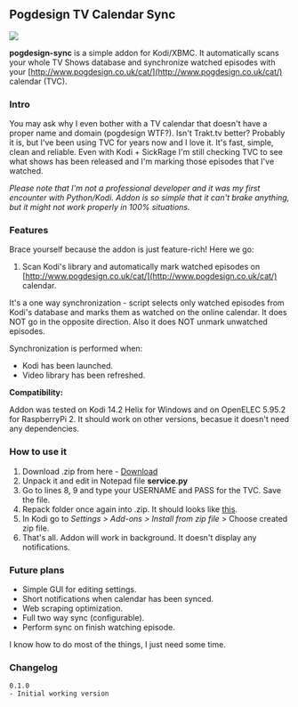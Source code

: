 ## Pogdesign TV Calendar Sync ##
![](http://i.imgur.com/kdSx2ry.png)

**pogdesign-sync** is a simple addon for Kodi/XBMC. It automatically scans your whole TV Shows database and synchronize watched episodes with your [http://www.pogdesign.co.uk/cat/](http://www.pogdesign.co.uk/cat/) calendar (TVC).

### Intro ###
You may ask why I even bother with a TV calendar that doesn't have a proper name and domain (pogdesign WTF?). Isn't Trakt.tv better? Probably it is, but I've been using TVC for years now and I love it. It's fast, simple, clean and reliable. Even with Kodi + SickRage I'm still checking TVC to see what shows has been released and I'm marking those episodes that I've watched.

*Please note that I'm not a professional developer and it was my first encounter with Python/Kodi. Addon is so simple that it can't brake anything, but it might not work properly in 100% situations.*

### Features ###
Brace yourself because the addon is just feature-rich! Here we go:

1. Scan Kodi's library and automatically mark watched episodes on [http://www.pogdesign.co.uk/cat/](http://www.pogdesign.co.uk/cat/) calendar.

It's a one way synchronization - script selects only watched episodes from Kodi's database and marks them as watched on the online calendar. It does NOT go in the opposite direction. Also it does NOT unmark unwatched episodes.

Synchronization is performed when:

- Kodi has been launched.
- Video library has been refreshed.

**Compatibility:**

Addon was tested on Kodi 14.2 Helix for Windows and on OpenELEC 5.95.2 for RaspberryPi 2. It should work on other versions, becasue it doesn't need any dependencies.


### How to use it ###
1. Download .zip from here - [Download](https://github.com/rafakob/service.pogdesign.sync/archive/master.zip)
2. Unpack it and edit in Notepad file **service.py**
3. Go to lines 8, 9 and type your USERNAME and PASS for the TVC. Save the file.
4. Repack folder once again into .zip. It should looks like [this](http://i.imgur.com/fOmhjJj.png).
5. In Kodi go to *Settings > Add-ons > Install from zip file* > Choose created zip file.
6. That's all. Addon will work in background. It doesn't display any notifications.


### Future plans ###
- Simple GUI for editing settings.
- Short notifications when calendar has been synced.
- Web scraping optimization.
- Full two way sync (configurable).
- Perform sync on finish watching episode.

I know how to do most of the things, I just need some time.

### Changelog ###
    0.1.0
	- Initial working version